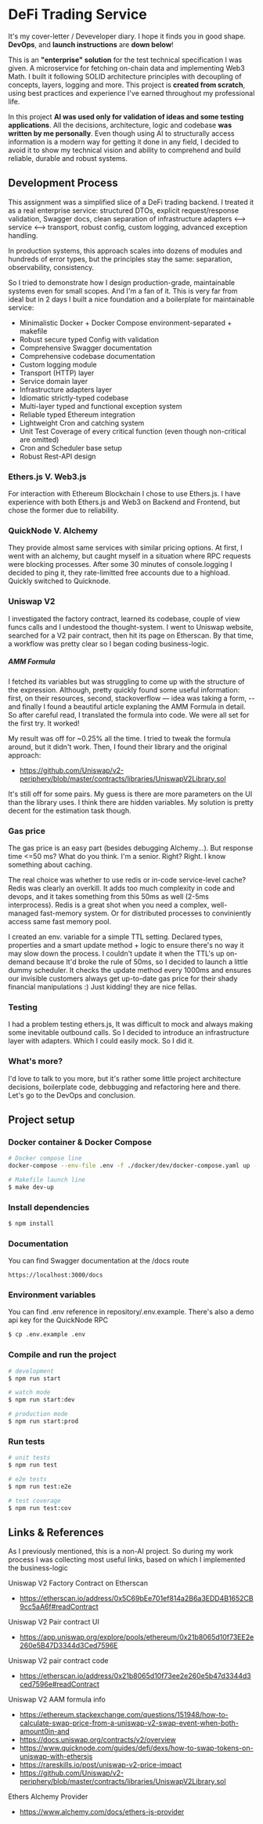 # DeFi Trading Service
It's my cover-letter / Deveveloper diary. I hope it finds you in good shape.  **DevOps**, and **launch instructions** are **down below**! 

This is an **"enterprise" solution** for the test technical specification I was given. A microservice for fetching on-chain data and implementing Web3 Math. I built it following SOLID architecture principles with decoupling of concepts, layers, logging and more. This project is **created from scratch**, using best practices and experience I've earned throughout my professional life.

In this project **AI was used only for validation of ideas and some testing applications**. All the decisions, architecture, logic and codebase **was written by me personally**. Even though using AI to structurally access information is a modern way for getting it done in any field, I decided to avoid it to show my technical vision and ability to comprehend and build reliable, durable and robust systems.

## Development Process
This assignment was a simplified slice of a DeFi trading backend.
I treated it as a real enterprise service: structured DTOs, explicit request/response validation, Swagger docs, clean separation of infrastructure adapters <–> service <–> transport, robust config, custom logging, advanced exception handling.

In production systems, this approach scales into dozens of modules and hundreds of error types, but the principles stay the same: separation, observability, consistency.

So I tried to demonstrate how I design production-grade, maintainable systems even for small scopes. And I'm a fan of it. This is very far from ideal but in 2 days I built a nice foundation and a boilerplate for maintainable service:

- Minimalistic Docker + Docker Compose environment-separated + makefile
- Robust secure typed Config with validation
- Comprehensive Swagger documentation
- Comprehensive codebase documentation
- Custom logging module
- Transport (HTTP) layer
- Service domain layer
- Infrastructure adapters layer
- Idiomatic strictly-typed codebase
- Multi-layer typed and functional exception system
- Reliable typed Ethereum integration
- Lightweight Cron and catching system
- Unit Test Coverage of every critical function (even though non-critical are omitted)
- Cron and Scheduler base setup
- Robust Rest-API design

### Ethers.js V. Web3.js
For interaction with Ethereum Blockchain I chose to use Ethers.js. I have experience with both Ethers.js and Web3 on Backend and Frontend, but chose the former due to reliability.

### QuickNode V. Alchemy
They provide almost same services with similar pricing options. At first, I went with an alchemy, but caught myself in a situation where RPC requests were blocking processes. After some 30 minutes of console.logging I decided to ping it, they rate-limitted free accounts due to a highload. Quickly switched to Quicknode.

### Uniswap V2
I investigated the factory contract, learned its codebase, couple of view funcs calls and I undestood the thought-system. I went to Uniswap website, searched for a V2 pair contract, then hit its page on Etherscan. By that time, a workflow was pretty clear so I began coding business-logic.

##### AMM Formula
I fetched its variables but was struggling to come up with the structure of the expression. Although, pretty quickly found some useful information: first, on their resources, second, stackoverflow –– idea was taking a form, -- and finally I found a beautiful article explaning the AMM Formula in detail. So after careful read, I translated the formula into code. We were all set for the first try. It worked!

My result was off for ~0.25% all the time. I tried to tweak the formula around, but it didn't work. Then, I found their library and the original approach:

- https://github.com/Uniswap/v2-periphery/blob/master/contracts/libraries/UniswapV2Library.sol

It's still off for some pairs. My guess is there are more parameters on the UI than the library uses. I think there are hidden variables. My solution is pretty decent for the estimation task though.

### Gas price 
The gas price is an easy part (besides debugging Alchemy...). But response time <=50 ms? What do you think. I'm a senior. Right? Right. I know something about caching.

The real choice was whether to use redis or in-code service-level cache? Redis was clearly an overkill. It adds too much complexity in code and devops, and it takes something from this 50ms as well (2-5ms interprocess). Redis is a great shot when you need a complex, well-managed fast-memory system. Or for distributed processes to conviniently access same fast memory pool.

I created an env. variable for a simple TTL setting. Declared types, properties and a smart update method + logic to ensure there's no way it may slow down the process. I couldn't update it when the TTL's up on-demand because It'd broke the rule of 50ms, so I decided to launch a little dummy scheduler. It checks the update method every 1000ms and ensures our invisible customers always get up-to-date gas price for their shady financial manipulations :) Just kidding! they are nice fellas.

### Testing
I had a problem testing ethers.js, It was difficult to mock and always making some inevitable outbound calls. So I decided to introduce an infrastructure layer with adapters. Which I could easily mock. So I did it. 

### What's more?
I'd love to talk to you more, but it's rather some little project architecture decisions, boilerplate code, debbugging and refactoring here and there. Let's go to the DevOps and conclusion.

## Project setup

### Docker container & Docker Compose
```bash
# Docker compose line
docker-compose --env-file .env -f ./docker/dev/docker-compose.yaml up --build

# Makefile launch line
$ make dev-up
```

### Install dependencies
```bash
$ npm install
```

### Documentation
You can find Swagger documentation at the /docs route
```URL
https://localhost:3000/docs
```

### Environment variables
You can find .env reference in repository/.env.example. There's also a demo api key for the QuickNode RPC

```bash
$ cp .env.example .env
```

### Compile and run the project

```bash
# development
$ npm run start

# watch mode
$ npm run start:dev

# production mode
$ npm run start:prod
```

### Run tests

```bash
# unit tests
$ npm run test

# e2e tests
$ npm run test:e2e

# test coverage
$ npm run test:cov
```

## Links & References
As I previously mentioned, this is a non-AI project. So during my work process I was collecting most useful links, based on which I implemented the business-logic

Uniswap V2 Factory Contract on Etherscan
- https://etherscan.io/address/0x5C69bEe701ef814a2B6a3EDD4B1652CB9cc5aA6f#readContract

Uniswap V2 Pair contract UI
- https://app.uniswap.org/explore/pools/ethereum/0x21b8065d10f73EE2e260e5B47D3344d3Ced7596E

Uniswap V2 pair contract code
- https://etherscan.io/address/0x21b8065d10f73ee2e260e5b47d3344d3ced7596e#readContract

Uniswap V2 AAM formula info
- https://ethereum.stackexchange.com/questions/151948/how-to-calculate-swap-price-from-a-uniswap-v2-swap-event-when-both-amount0in-and
- https://docs.uniswap.org/contracts/v2/overview
- https://www.quicknode.com/guides/defi/dexs/how-to-swap-tokens-on-uniswap-with-ethersjs
- https://rareskills.io/post/uniswap-v2-price-impact
- https://github.com/Uniswap/v2-periphery/blob/master/contracts/libraries/UniswapV2Library.sol

Ethers Alchemy Provider
- https://www.alchemy.com/docs/ethers-js-provider
